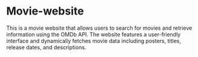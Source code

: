 # Movie-website
This is a movie website that allows users to search for movies and retrieve information using the OMDb API. The website features a user-friendly interface and dynamically fetches movie data including posters, titles, release dates, and descriptions.

